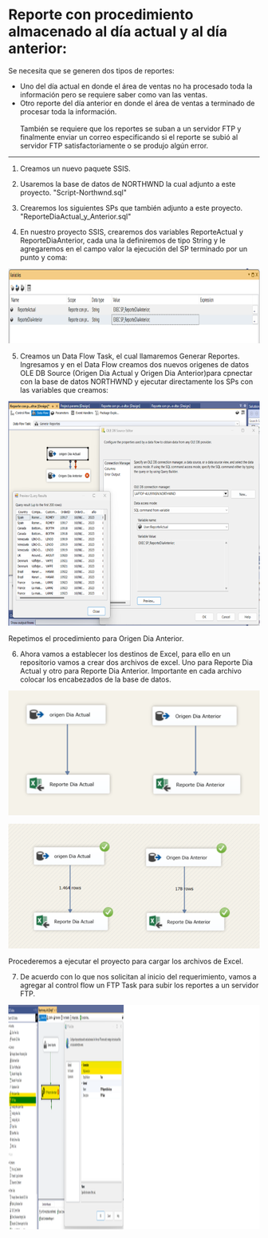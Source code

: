 # Reporte con procedimiento almacenado al día actual y al día anterior:

Se necesita que se generen dos tipos de reportes: 
* Uno del día actual en donde el área de ventas no ha procesado toda la información pero se requiere saber como van las ventas.
* Otro reporte del día anterior en donde el área de ventas a terminado de procesar toda la información. </br></br>
También se requiere que los reportes se suban a un servidor FTP y finalmente enviar un correo especificando si el reporte se subió al servidor FTP satisfactoriamente
o se produjo algún error.

--------------------------------------------------------------
1. Creamos un nuevo paquete SSIS.
2. Usaremos la base de datos de NORTHWND la cual adjunto a este proyecto. "Script-Northwnd.sql"
3. Crearemos los siguientes SPs que también adjunto a este proyecto. "ReporteDiaActual_y_Anterior.sql"

4. En nuestro proyecto SSIS, crearemos dos variables ReporteActual y ReporteDiaAnterior, cada una la definiremos de tipo String y le agregaremos en el campo valor la ejecución del SP terminado por un punto y coma:

<p align="center">
<img src="https://github.com/csantamaria89/Reporte_con_procedimiento_almacenado_al_dia_actual_y_al_dia_anterior/blob//main/Assets/Imagen1.png"  height=150>
</p>

5. Creamos un Data Flow Task, el cual llamaremos Generar Reportes. Ingresamos y en el Data Flow creamos dos nuevos origenes de datos OLE DB Source (Origen Dia Actual y Origen Dia Anterior)para cpnectar con la base de datos NORTHWND y ejecutar directamente los SPs con las variables que creamos:

<p align="center">
<img src="https://github.com/csantamaria89/Reporte_con_procedimiento_almacenado_al_dia_actual_y_al_dia_anterior/blob//main/Assets/Imagen2.png"  height=450>
</p>

Repetimos el procedimiento para Origen Dia Anterior.

6. Ahora vamos a establecer los destinos de Excel, para ello en un repositorio vamos a crear dos archivos de excel. Uno para Reporte Dia Actual y otro para Reporte Dia Anterior. Importante en cada archivo colocar los encabezados de la base de datos.

<p align="center">
<img src="https://github.com/csantamaria89/Reporte_con_procedimiento_almacenado_al_dia_actual_y_al_dia_anterior/blob//main/Assets/Imagen3.png"  height=250>
</p><p align="center">
<img src="https://github.com/csantamaria89/Reporte_con_procedimiento_almacenado_al_dia_actual_y_al_dia_anterior/blob//main/Assets/Imagen4.png"  height=250>
</p>

Procederemos a ejecutar el proyecto para cargar los archivos de Excel.

7. De acuerdo con lo que nos solicitan al inicio del requerimiento, vamos a agregar al control flow un FTP Task para subir los reportes a un servidor FTP.

</p><p align="center">
<img src="https://github.com/csantamaria89/Reporte_con_procedimiento_almacenado_al_dia_actual_y_al_dia_anterior/blob//main/Assets/Imagen5.png"  height=450>
</p>
   
